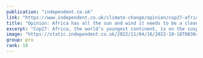 ```yaml
---
publication: "independent.co.uk"
link: "https://www.independent.co.uk/climate-change/opinion/cop27-africa-climate-crisis-life-death-b2217953.html"
title: "Opinion: Africa has all the sun and wind it needs to be a clean energy pioneer"
excerpt: "Cop27: Africa, the world’s youngest continent, is on the cusp of sweeping economic development. But that development must be powered by renewables, writes Mohamed Adow"
image: "https://static.independent.co.uk/2022/11/04/16/2022-10-18T083644Z_1595203939_RC2I3X92SN71_RTRMADP_3_AFRICA-ENERGY.JPG?quality=75&width=1200&auto=webp"
group: pro
rank: 18
---
```

